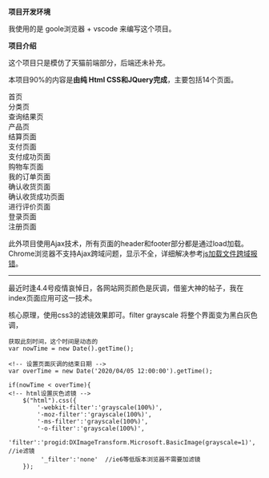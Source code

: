**项目开发环境**

 我使用的是 goole浏览器 + vscode 来编写这个项目。

**项目介绍**

这个项目只是模仿了天猫前端部分，后端还未补充。

本项目90%的内容是**由纯 Html CSS和JQuery完成**，主要包括14个页面。

首页   
分类页   
查询结果页   
 产品页   
结算页面   
 支付页面   
 支付成功页面   
 购物车页面   
我的订单页面   
确认收货页面   
确认收货成功页面   
 进行评价页面   
 登录页面   
注册页面   

此外项目使用Ajax技术，所有页面的header和footer部分都是通过load加载。Chrome浏览器不支持Ajax跨域问题，显示不全，详细解决参考[js加载文件跨域报错](https://blog.csdn.net/KateCateCake/article/details/79045211)。

---

最近时逢4.4号疫情哀悼日，各网站网页颜色是灰调，借鉴大神的帖子，我在index页面应用可这一技术。

核心原理，使用css3的滤镜效果即可。filter grayscale 将整个界面变为黑白灰色调，

    获取此刻时间，这个时间是动态的
    var nowTime = new Date().getTime(); 
    
    <!-- 设置页面灰调的结束日期 -->
    var overTime = new Date('2020/04/05 12:00:00').getTime(); 
    
    if(nowTime < overTime){
    <!-- html设置灰色滤镜 -->
        $("html").css({
            '-webkit-filter':'grayscale(100%)',
            '-moz-filter':'grayscale(100%)',
            '-ms-filter':'grayscale(100%)',
            '-o-filter':'grayscale(100%)',
            'filter':'progid:DXImageTransform.Microsoft.BasicImage(grayscale=1)',     //ie滤镜
             '_filter':'none'  //ie6等低版本浏览器不需要加滤镜
        });